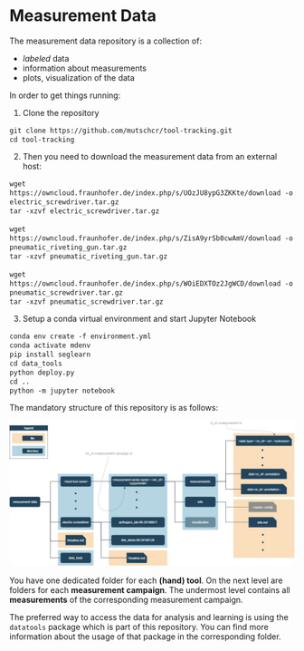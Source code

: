 # Measurement Data

The measurement data repository is a collection of:
- _labeled_ data
- information about measurements
- plots, visualization of the data

In order to get things running:

1. Clone the repository

```
git clone https://github.com/mutschcr/tool-tracking.git
cd tool-tracking
```

2. Then you need to download the measurement data from an external host:
```
wget https://owncloud.fraunhofer.de/index.php/s/UOzJU8ypG3ZKKte/download -o electric_screwdriver.tar.gz
tar -xzvf electric_screwdriver.tar.gz

wget https://owncloud.fraunhofer.de/index.php/s/ZisA9yrSb0cwAmV/download -o pneumatic_riveting_gun.tar.gz
tar -xzvf pneumatic_riveting_gun.tar.gz

wget https://owncloud.fraunhofer.de/index.php/s/WOiEDXTOz2JgWCD/download -o pneumatic_screwdriver.tar.gz
tar -xzvf pneumatic_screwdriver.tar.gz
```

3. Setup a conda virtual environment and start Jupyter Notebook
```
conda env create -f environment.yml
conda activate mdenv
pip install seglearn
cd data_tools
python deploy.py
cd ..
python -m jupyter notebook
```

The mandatory structure of this repository is as follows:

![Repository structure](info/structure_scheme.jpg)  

You have one dedicated folder for each __(hand) tool__. On the next level are folders for each __measurement campaign__. The undermost level contains all __measurements__ of the corresponding measurement campaign.

The preferred way to access the data for analysis and learning is using the `datatools` package which is part of this repository. You can find more information about the usage of that package in the corresponding folder.
